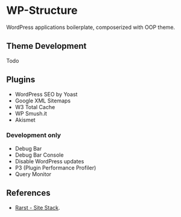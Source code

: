 WP-Structure
============

WordPress applications boilerplate, composerized with OOP theme.

## Theme Development
Todo

## Plugins
- WordPress SEO by Yoast
- Google XML Sitemaps
- W3 Total Cache
- WP Smush.it
- Akismet

### Development only
- Debug Bar
- Debug Bar Console
- Disable WordPress updates
- P3 (Plugin Performance Profiler)
- Query Monitor

## References
- [Rarst - Site Stack](http://composer.rarst.net/recipe/site-stack).
